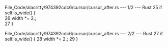 File_Code/alacritty/974392cdc6/cursor/cursor_after.rs --- 1/2 --- Rust
25         if self.is_wide() {                                                                                                                                 
26             width *= 2.;                                                                                                                                    
27         }                                                                                                                                                   

File_Code/alacritty/974392cdc6/cursor/cursor_after.rs --- 2/2 --- Rust
                                                                                                                                                             27         if self.is_wide() {
                                                                                                                                                             28             width *= 2.;
                                                                                                                                                             29         }

